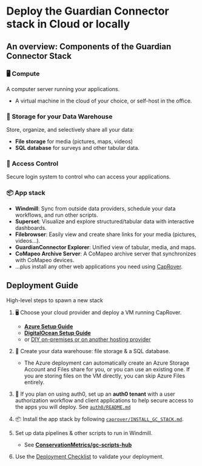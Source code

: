 # Deploy the Guardian Connector stack in Cloud or locally

## An overview: Components of the Guardian Connector Stack

### 🖥️ Compute

A computer server running your applications.
- A virtual machine in the cloud of your choice, or self-host in the office.

### 📂 Storage for your Data Warehouse

Store, organize, and selectively share all your data:

- **File storage** for media (pictures, maps, videos)
- **SQL database** for surveys and other tabular data.

### 🔐 Access Control

Secure login system to control who can access your applications.

### 📦 App stack

- **Windmill**: Sync from outside data providers, schedule your data workflows, and run other scripts.
- **Superset**: Visualize and explore structured/tabular data with interactive dashboards.
- **Filebrowser**: Easily view and create share links for your media (pictures, videos...).
- **GuardianConnector Explorer**: Unified view of tabular, media, and maps.
- **CoMapeo Archive Server**: A CoMapeo archive server that synchronizes with CoMapeo devices.
- ...plus install any other web applications you need using [CapRover](https://caprover.com/).

## Deployment Guide

High-level steps to spawn a new stack

1. 🖥️ Choose your cloud provider and deploy a VM running CapRover.
    - **[Azure Setup Guide](azure/README.md)**
    - **[DigitalOcean Setup Guide](digitalocean-vm/README.md)**
    - or [DIY on-premises or on another hosting provider](caprover/INSTALL_CAPROVER_ON_NEW_VM.md)

2. 📂 Create your data warehouse: file storage & a SQL database.
    - The Azure deployment can automatically create an Azure Storage Account and Files share for you, or you can use an existing one. If you are storing files on the VM directly, you can skip Azure Files entirely.
3. 🔐 If you plan on using auth0, set up an **auth0 tenant** with a user authorization workflow and client applications to help secure access to the apps you will deploy. See [`auth0/README.md`](auth0/README.md)

4. 📦 Install the app stack by following [`caprover/INSTALL_GC_STACK.md`](caprover/INSTALL_GC_STACK.md).
5. Set up data pipelines & other scripts to run in Windmill.
    - See [**ConservationMetrics/gc-scripts-hub**](https://github.com/ConservationMetrics/gc-scripts-hub/)
6. Use the [Deployment Checklist](DEPLOYMENT-CHECKLIST.md) to validate your deployment.